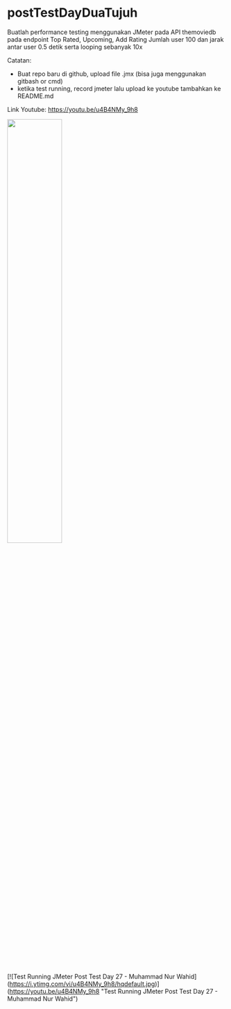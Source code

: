 # postTestDayDuaTujuh

Buatlah performance testing menggunakan JMeter pada API themoviedb pada endpoint Top Rated, Upcoming, Add Rating
Jumlah user 100 dan jarak antar user 0.5 detik serta looping sebanyak 10x

Catatan:
- Buat repo baru di github, upload file .jmx (bisa juga menggunakan gitbash or cmd)
- ketika test running, record jmeter lalu upload ke youtube tambahkan ke README.md


Link Youtube: https://youtu.be/u4B4NMy_9h8

[<img src="https://i.ytimg.com/vi/u4B4NMy_9h8/hqdefault.jpg" width="50%">](https://youtu.be/u4B4NMy_9h8 "Now in Android: 55")


[![Test Running JMeter Post Test Day 27 - Muhammad Nur Wahid]
(https://i.ytimg.com/vi/u4B4NMy_9h8/hqdefault.jpg)]
(https://youtu.be/u4B4NMy_9h8 "Test Running JMeter Post Test Day 27 - Muhammad Nur Wahid")
